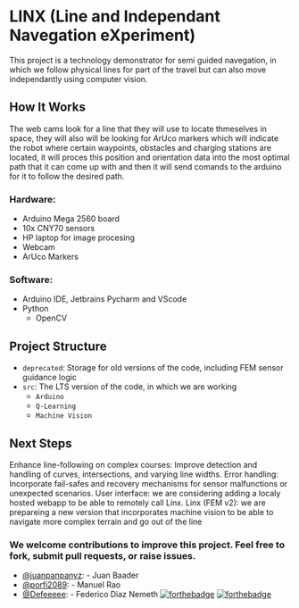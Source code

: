 # LINX (Line and Independant Navegation eXperiment)

This project is a technology demonstrator for semi guided navegation, in which we follow physical lines for part of the travel but can also move independantly using computer vision.

## How It Works

The web cams look for a line that they will use to locate thmeselves in space, they will also will be looking for ArUco markers which will indicate the robot where certain waypoints, obstacles and charging stations are located, it will proces this position and orientation data into the most optimal path that it can come up with and then it will send comands to the arduino for it to follow the desired path.

### Hardware:
- Arduino Mega 2560 board
- 10x CNY70 sensors
- HP laptop for image procesing
- Webcam
- ArUco Markers
  
### Software:
- Arduino IDE, Jetbrains Pycharm and VScode
- Python
  - OpenCV

## Project Structure

- ```deprecated```: Storage for old versions of the code, including FEM sensor guidance logic
- ```src```: The LTS version of the code, in which we are working
  - ```Arduino```
  - ```Q-Learning```
  - ```Machine Vision```

## Next Steps

Enhance line-following on complex courses: Improve detection and handling of curves, intersections, and varying line widths.
Error handling: Incorporate fail-safes and recovery mechanisms for sensor malfunctions or unexpected scenarios.
User interface: we are considering adding a localy hosted webapp to be able to remotely call Linx.
Linx (FEM v2): we are prepareing a new version that incorporates machine vision to be able to navigate more complex terrain and go out of the line

### We welcome contributions to improve this project. Feel free to fork, submit pull requests, or raise issues.

- [@juanpanpanyz]( https://github.com/juanpanpanyz): - Juan Baader
- [@porfi2089](https://github.com/porfi2089): - Manuel Rao
- [@Defeeeee](https://github.com/Defeeeee): - Federico Diaz Nemeth
[![forthebadge](https://forthebadge.com/images/badges/60-percent-of-the-time-works-every-time.svg)](https://forthebadge.com)
[![forthebadge](https://forthebadge.com/images/badges/powered-by-black-magic.svg)](https://forthebadge.com)
